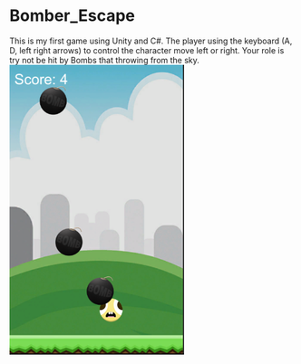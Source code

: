 # Bomber_Escape
This is my first game using Unity and C#. The player using the keyboard (A, D, left right arrows) to control the character move left or right.
Your role is try not be hit by Bombs that throwing from the sky. 
<br/>
![alt text](https://github.com/timphamvn33/Bomber_Escape/blob/Tim/Untitled.png?raw=true)
